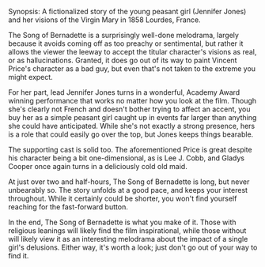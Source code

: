 Synopsis: A fictionalized story of the young peasant girl (Jennifer Jones) and her visions of the Virgin Mary in 1858 Lourdes, France.

The Song of Bernadette is a surprisingly well-done melodrama, largely because it avoids coming off as too preachy or sentimental, but rather it allows the viewer the leeway to accept the titular character's visions as real, or as hallucinations. Granted, it does go out of its way to paint Vincent Price's character as a bad guy, but even that's not taken to the extreme you might expect.

For her part, lead Jennifer Jones turns in a wonderful, Academy Award winning performance that works no matter how you look at the film. Though she's clearly not French and doesn't bother trying to affect an accent, you buy her as a simple peasant girl caught up in events far larger than anything she could have anticipated. While she's not exactly a strong presence, hers is a role that could easily go over the top, but Jones keeps things bearable.

The supporting cast is solid too. The aforementioned Price is great despite his character being a bit one-dimensional, as is Lee J. Cobb, and Gladys Cooper once again turns in a deliciously cold old maid. 

At just over two and half-hours, The Song of Bernadette is long, but never unbearably so. The story unfolds at a good pace, and keeps your interest throughout. While it certainly could be shorter, you won't find yourself reaching for the fast-forward button.

In the end, The Song of Bernadette is what you make of it. Those with religious leanings will likely find the film inspirational, while those without will likely view it as an interesting melodrama about the impact of a single girl's delusions. Either way, it's worth a look; just don't go out of your way to find it.
